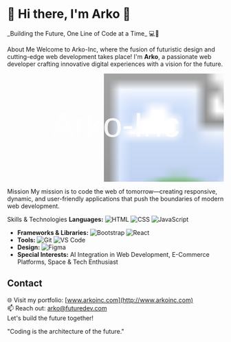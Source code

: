 <h1>🤟 Hi there, I'm Arko 🤟</h1>
_Building the Future, One Line of Code at a Time_ 💻🌌

About Me
Welcome to Arko-Inc, where the fusion of futuristic design and cutting-edge web development takes place! I'm **Arko**, a passionate web developer crafting innovative digital experiences with a vision for the future.

<svg width="800" height="400" xmlns="http://www.w3.org/2000/svg">
  <defs>
    <pattern id="supernova" patternUnits="userSpaceOnUse" width="800" height="400">
      <image href="https://media.giphy.com/media/l1J9K0tVvYr5S/giphy.gif" x="0" y="0" width="800" height="400" />
    </pattern>
  </defs>
  <rect width="100%" height="100%" fill="url(#supernova)" />
  <style>
    @keyframes blink {
      0% { opacity: 1; }
      50% { opacity: 0; }
      100% { opacity: 1; }
    }
    .blink {
      font-family: 'Arial', sans-serif;
      font-size: 80px;
      fill: #fff;
      animation: blink 1s infinite;
    }
  </style>
  <text x="50%" y="50%" text-anchor="middle" class="blink" dominant-baseline="middle">Arko-Inc</text>
</svg>

 Mission
My mission is to code the web of tomorrow—creating responsive, dynamic, and user-friendly applications that push the boundaries of modern web development.


  Skills & Technologies
 **Languages:** ![HTML](https://img.shields.io/badge/HTML-E34F26?style=for-the-badge&logo=html5&logoColor=white) ![CSS](https://img.shields.io/badge/CSS-1572B6?style=for-the-badge&logo=css3&logoColor=white) ![JavaScript](https://img.shields.io/badge/JavaScript-F7DF1E?style=for-the-badge&logo=javascript&logoColor=black)
- **Frameworks & Libraries:** ![Bootstrap](https://img.shields.io/badge/Bootstrap-563D7C?style=for-the-badge&logo=bootstrap&logoColor=white) ![React](https://img.shields.io/badge/React-20232A?style=for-the-badge&logo=react&logoColor=61DAFB)
- **Tools:** ![Git](https://img.shields.io/badge/Git-F05032?style=for-the-badge&logo=git&logoColor=white) ![VS Code](https://img.shields.io/badge/VS_Code-007ACC?style=for-the-badge&logo=visual%20studio%20code&logoColor=white)
- **Design:** ![Figma](https://img.shields.io/badge/Figma-F24E1E?style=for-the-badge&logo=figma&logoColor=white)
- **Special Interests:** AI Integration in Web Development, E-Commerce Platforms, Space & Tech Enthusiast






## **Contact**
🌐 Visit my portfolio: [www.arkoinc.com](http://www.arkoinc.com)  
📫 Reach out: arko@futuredev.com  
Let's build the future together!


"Coding is the architecture of the future."
